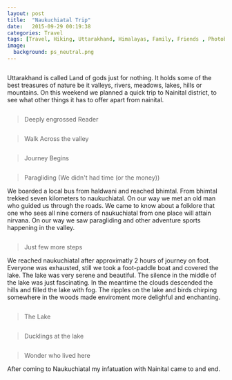 ```yaml
---
layout: post
title:  "Naukuchiatal Trip"
date:   2015-09-29 00:19:38
categories: Travel
tags: [Travel, Hiking, Uttarakhand, Himalayas, Family, Friends , Photoblog, WeekendDiaries]
image:
  background: ps_neutral.png
---
```

<img src="http://i.imgur.com/tDefHql.jpg" alt="">

Uttarakhand is called Land of gods just for nothing. It holds some of the best treasures of nature be it valleys, rivers, meadows, lakes, hills or mountains. On this weekend we planned a quick trip to Nainital district, to see what other things it has to offer apart from nainital.

<img src="http://i.imgur.com/pKxPQeX.jpg" alt="">

>Deeply engrossed Reader

<img src="http://i.imgur.com/wxViAkF.png" alt="">

>Walk Across the valley

<img src="http://i.imgur.com/zJPUXFM.jpg" alt="">

>Journey Begins

<img src="http://i.imgur.com/XqXaI2O.jpg" alt="">

>Paragliding (We didn't had time (or the money))

We boarded a local bus from haldwani and reached bhimtal. From bhimtal trekked seven kilometers to naukuchiatal. On our way we met an old man who guided us through the roads. We came to know about a folklore that one who sees all nine corners of naukuchiatal from one place will attain nirvana. On our way we saw paragliding and other adventure sports happening in the valley.

<img src="http://i.imgur.com/BgKGh3z.jpg" alt="">

>Just few more steps

We reached naukuchiatal after approximatly 2 hours of journey on foot. Everyone was exhausted, still we took a foot-paddle boat and covered the lake. The lake was very serene and beautiful. The silence in the middle of the lake was just fascinating. In the meantime the clouds descended the hills and filled the lake with fog. The ripples on the lake and birds chirping somewhere in the woods made enviroment more delighful and enchanting.

<img src="http://i.imgur.com/WTAAvrF.jpg" alt="">

>The Lake

<img src="http://i.imgur.com/BDpT1kv.jpg" alt="">

>Ducklings at the lake

<img src="http://i.imgur.com/prXLp1h.jpg" alt="">

>Wonder who lived here

After coming to Naukuchiatal my infatuation with Nainital came to and end.
